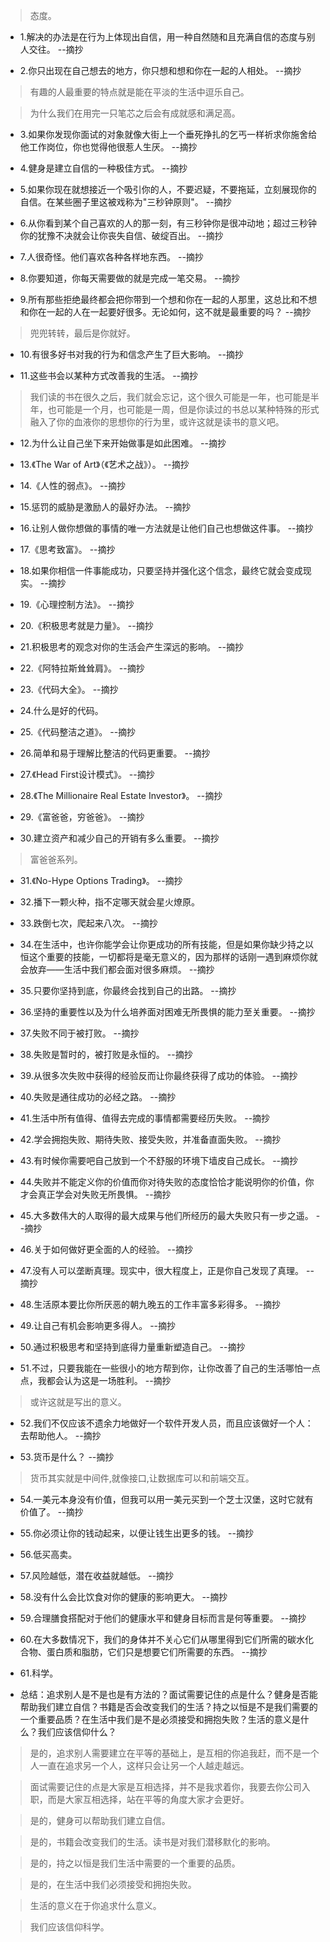 >态度。

- 1.解决的办法是在行为上体现出自信，用一种自然随和且充满自信的态度与别人交往。 --摘抄

- 2.你只出现在自己想去的地方，你只想和想和你在一起的人相处。 --摘抄

>有趣的人最重要的特点就是能在平淡的生活中逗乐自己。

>为什么我们在用完一只笔芯之后会有成就感和满足高。

- 3.如果你发现你面试的对象就像大街上一个垂死挣扎的乞丐一样祈求你施舍给他工作岗位，你也觉得他很惹人生厌。 --摘抄

- 4.健身是建立自信的一种极佳方式。 --摘抄

- 5.如果你现在就想接近一个吸引你的人，不要迟疑，不要拖延，立刻展现你的自信。在某些圈子里这被戏称为"三秒钟原则"。 --摘抄

- 6.从你看到某个自己喜欢的人的那一刻，有三秒钟你是很冲动地；超过三秒钟你的犹豫不决就会让你丧失自信、破绽百出。 --摘抄

- 7.人很奇怪。他们喜欢各种各样地东西。 --摘抄

- 8.你要知道，你每天需要做的就是完成一笔交易。 --摘抄

- 9.所有那些拒绝最终都会把你带到一个想和你在一起的人那里，这总比和不想和你在一起的人在一起要好很多。无论如何，这不就是最重要的吗？ --摘抄

>兜兜转转，最后是你就好。

- 10.有很多好书对我的行为和信念产生了巨大影响。 --摘抄

- 11.这些书会以某种方式改善我的生活。 --摘抄

>我们读的书在很久之后，我们就会忘记，这个很久可能是一年，也可能是半年，也可能是一个月，也可能是一周，但是你读过的书总以某种特殊的形式融入了你的血液你的思想你的行为里，或许这就是读书的意义吧。

- 12.为什么让自己坐下来开始做事是如此困难。 --摘抄

- 13.《The War of Art》（《艺术之战》）。 --摘抄

- 14.《人性的弱点》。 --摘抄

- 15.惩罚的威胁是激励人的最好办法。 --摘抄

- 16.让别人做你想做的事情的唯一方法就是让他们自己也想做这件事。 --摘抄

- 17.《思考致富》。 --摘抄

- 18.如果你相信一件事能成功，只要坚持并强化这个信念，最终它就会变成现实。 --摘抄

- 19.《心理控制方法》。 --摘抄

- 20.《积极思考就是力量》。 --摘抄

- 21.积极思考的观念对你的生活会产生深远的影响。 --摘抄

- 22.《阿特拉斯耸耸肩》。 --摘抄

- 23.《代码大全》。 --摘抄

- 24.什么是好的代码。

- 25.《代码整洁之道》。 --摘抄

- 26.简单和易于理解比整洁的代码更重要。 --摘抄

- 27.《Head First设计模式》。 --摘抄

- 28.《The Millionaire Real Estate Investor》。 --摘抄

- 29.《富爸爸，穷爸爸》。 --摘抄

- 30.建立资产和减少自己的开销有多么重要。 --摘抄

>富爸爸系列。

- 31.《No-Hype Options Trading》。 --摘抄

- 32.播下一颗火种，指不定哪天就会星火燎原。

- 33.跌倒七次，爬起来八次。 --摘抄

- 34.在生活中，也许你能学会让你更成功的所有技能，但是如果你缺少持之以恒这个重要的技能，一切都将是毫无意义的，因为那样的话刚一遇到麻烦你就会放弃——生活中我们都会面对很多麻烦。 --摘抄

- 35.只要你坚持到底，你最终会找到自己的出路。 --摘抄

- 36.坚持的重要性以及为什么培养面对困难无所畏惧的能力至关重要。 --摘抄

- 37.失败不同于被打败。 --摘抄

- 38.失败是暂时的，被打败是永恒的。 --摘抄

- 39.从很多次失败中获得的经验反而让你最终获得了成功的体验。 --摘抄

- 40.失败是通往成功的必经之路。 --摘抄

- 41.生活中所有值得、值得去完成的事情都需要经历失败。 --摘抄

- 42.学会拥抱失败、期待失败、接受失败，并准备直面失败。 --摘抄

- 43.有时候你需要吧自己放到一个不舒服的环境下墙皮自己成长。 --摘抄

- 44.失败并不能定义你的价值而你对待失败的态度恰恰才能说明你的价值，你才会真正学会对失败无所畏惧。 --摘抄

- 45.大多数伟大的人取得的最大成果与他们所经历的最大失败只有一步之遥。 --摘抄
 
- 46.关于如何做好更全面的人的经验。 --摘抄

- 47.没有人可以垄断真理。现实中，很大程度上，正是你自己发现了真理。 --摘抄

- 48.生活原本要比你所厌恶的朝九晚五的工作丰富多彩得多。 --摘抄

- 49.让自己有机会影响更多得人。 --摘抄

- 50.通过积极思考和坚持到底得力量重新塑造自己。 --摘抄

- 51.不过，只要我能在一些很小的地方帮到你，让你改善了自己的生活哪怕一点点，我都会认为这是一场胜利。 --摘抄

>或许这就是写出的意义。

- 52.我们不仅应该不遗余力地做好一个软件开发人员，而且应该做好一个人：去帮助他人。 --摘抄

- 53.货币是什么？ --摘抄

>货币其实就是中间件,就像接口,让数据库可以和前端交互。

- 54.一美元本身没有价值，但我可以用一美元买到一个芝士汉堡，这时它就有价值了。 --摘抄

- 55.你必须让你的钱动起来，以便让钱生出更多的钱。 --摘抄

- 56.低买高卖。

- 57.风险越低，潜在收益就越低。 --摘抄

- 58.没有什么会比饮食对你的健康的影响更大。 --摘抄

- 59.合理膳食搭配对于他们的健康水平和健身目标而言是何等重要。 --摘抄

- 60.在大多数情况下，我们的身体并不关心它们从哪里得到它们所需的碳水化合物、蛋白质和脂肪，它们只是想要它们所需要的东西。 --摘抄

- 61.科学。

- 总结：追求别人是不是也是有方法的？面试需要记住的点是什么？健身是否能帮助我们建立自信？书籍是否会改变我们的生活？持之以恒是不是我们需要的一个重要品质？在生活中我们是不是必须接受和拥抱失败？生活的意义是什么？我们应该信仰什么？

>是的，追求别人需要建立在平等的基础上，是互相的你追我赶，而不是一个人一直在追求另一个人，这样只会让另一个人越走越远。

>面试需要记住的点是大家是互相选择，并不是我求着你，我要去你公司入职，而是大家互相选择，站在平等的角度大家才会更好。

>是的，健身可以帮助我们建立自信。

>是的，书籍会改变我们的生活。读书是对我们潜移默化的影响。

>是的，持之以恒是我们生活中需要的一个重要的品质。

>是的，在生活中我们必须接受和拥抱失败。

>生活的意义在于你追求什么意义。

>我们应该信仰科学。
